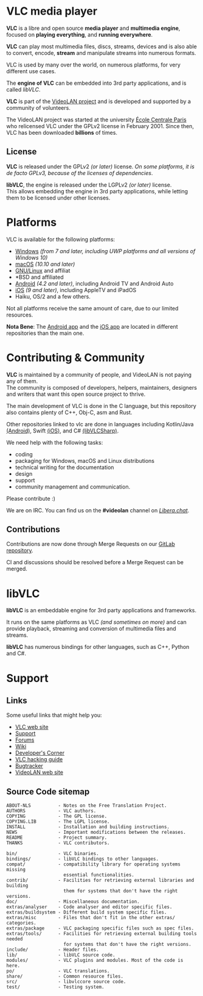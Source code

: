 # VLC media player

**VLC** is a libre and open source **media player** and **multimedia engine**,
focused on **playing everything**, and **running everywhere**.

**VLC** can play most multimedia files, discs, streams, devices and is also able to
convert, encode, **stream** and manipulate streams into numerous formats.

VLC is used by many over the world, on numerous platforms, for very different use cases.

The **engine of VLC** can be embedded into 3rd party applications, and is called *libVLC*.

**VLC** is part of the [VideoLAN project](https://videolan.org) and
is developed and supported by a community of volunteers.

The VideoLAN project was started at the university [École Centrale Paris](https://www.centralesupelec.fr/) who
relicensed VLC under the GPLv2 license in February 2001. Since then, VLC has
been downloaded **billions** of times.

## License

**VLC** is released under the GPLv2 *(or later)* license.
*On some platforms, it is de facto GPLv3, because of the licenses of dependencies*.

**libVLC**, the engine is released under the LGPLv2 *(or later)* license. \
This allows embedding the engine in 3rd party applications, while letting them to be licensed under other licenses.

# Platforms

VLC is available for the following platforms:
- [Windows] *(from 7 and later, including UWP platforms and all versions of Windows 10)*
- [macOS] *(10.10 and later)*
- [GNU/Linux] and affiliat
- \*BSD and affiliated
- [Android] *(4.2 and later)*, including Android TV and Android Auto
- [iOS] *(9 and later)*, including AppleTV and iPadOS
- Haiku, OS/2 and a few others.

[Windows]: https://www.videolan.org/vlc/download-windows.html
[macOS]: https://www.videolan.org/vlc/download-macosx.html
[GNU/Linux]: https://www.videolan.org/vlc/#download
[Android]: https://www.videolan.org/vlc/download-android.html
[iOS]: https://www.videolan.org/vlc/download-ios.html

Not all platforms receive the same amount of care, due to our limited resources.

**Nota Bene**: The [Android app](https://code.videolan.org/videolan/vlc-android/) and
the [iOS app](https://code.videolan.org/videolan/vlc-ios/) are located in different repositories
than the main one.

# Contributing & Community

**VLC** is maintained by a community of people, and VideoLAN is not paying any of them.\
The community is composed of developers, helpers, maintainers, designers and writers that want
this open source project to thrive.

The main development of VLC is done in the C language, but this repository also contains
plenty of C++, Obj-C, asm and Rust.

Other repositories linked to vlc are done in languages including Kotlin/Java [(Android)](https://code.videolan.org/videolan/vlc-android/),
Swift [(iOS)](https://code.videolan.org/videolan/vlc-ios/), and C# [(libVLCSharp)](https://code.videolan.org/videolan/libvlcsharp/).

We need help with the following tasks:
- coding
- packaging for Windows, macOS and Linux distributions
- technical writing for the documentation
- design
- support
- community management and communication.

Please contribute :)

We are on IRC. You can find us on the **#videolan** channel on *[Libera.chat]*.

[Libera.chat]: https://libera.chat

## Contributions

Contributions are now done through Merge Requests on our [GitLab repository](https://code.videolan.org/videolan/vlc/).

CI and discussions should be resolved before a Merge Request can be merged.

# libVLC

**libVLC** is an embeddable engine for 3rd party applications and frameworks.

It runs on the same platforms as VLC *(and sometimes on more)* and can provide playback,
streaming and conversion of multimedia files and streams.


**libVLC** has numerous bindings for other languages, such as C++, Python and C#.

# Support

## Links

Some useful links that might help you:

- [VLC web site](https://www.videolan.org/vlc/)
- [Support](https://www.videolan.org/support/)
- [Forums](https://forum.videolan.org/)
- [Wiki](https://wiki.videolan.org/)
- [Developer's Corner](https://wiki.videolan.org/Developers_Corner)
- [VLC hacking guide](https://wiki.videolan.org/Hacker_Guide)
- [Bugtracker](https://code.videolan.org/videolan/vlc/-/issues)
- [VideoLAN web site](https://www.videolan.org/)

## Source Code sitemap
```
ABOUT-NLS          - Notes on the Free Translation Project.
AUTHORS            - VLC authors.
COPYING            - The GPL license.
COPYING.LIB        - The LGPL license.
INSTALL            - Installation and building instructions.
NEWS               - Important modifications between the releases.
README             - Project summary.
THANKS             - VLC contributors.

bin/               - VLC binaries.
bindings/          - libVLC bindings to other languages.
compat/            - compatibility library for operating systems missing
                     essential functionalities.
contrib/           - Facilities for retrieving external libraries and building
                     them for systems that don't have the right versions.
doc/               - Miscellaneous documentation.
extras/analyser    - Code analyser and editor specific files.
extras/buildsystem - Different build system specific files.
extras/misc        - Files that don't fit in the other extras/ categories.
extras/package     - VLC packaging specific files such as spec files.
extras/tools/      - Facilities for retrieving external building tools needed
                     for systems that don't have the right versions.
include/           - Header files.
lib/               - libVLC source code.
modules/           - VLC plugins and modules. Most of the code is here.
po/                - VLC translations.
share/             - Common resource files.
src/               - libvlccore source code.
test/              - Testing system.
```
